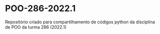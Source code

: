 # POO-286-2022.1
Repositório criado para compartilhamento de códigos python da disciplina de POO da turma 286 (2022.1)
